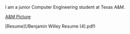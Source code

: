 
I am a junior Computer Engineering student at Texas A&M.


[A&M Picture](/aTm.md)

[Resume](/Benjamin Willey Resume (4).pdf)
